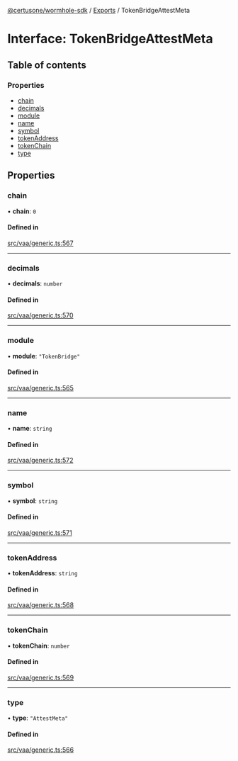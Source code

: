 [@certusone/wormhole-sdk](../README.md) / [Exports](../modules.md) / TokenBridgeAttestMeta

# Interface: TokenBridgeAttestMeta

## Table of contents

### Properties

- [chain](TokenBridgeAttestMeta.md#chain)
- [decimals](TokenBridgeAttestMeta.md#decimals)
- [module](TokenBridgeAttestMeta.md#module)
- [name](TokenBridgeAttestMeta.md#name)
- [symbol](TokenBridgeAttestMeta.md#symbol)
- [tokenAddress](TokenBridgeAttestMeta.md#tokenaddress)
- [tokenChain](TokenBridgeAttestMeta.md#tokenchain)
- [type](TokenBridgeAttestMeta.md#type)

## Properties

### chain

• **chain**: ``0``

#### Defined in

[src/vaa/generic.ts:567](https://github.com/wormhole-foundation/wormhole/blob/7bc96a1e/sdk/js/src/vaa/generic.ts#L567)

___

### decimals

• **decimals**: `number`

#### Defined in

[src/vaa/generic.ts:570](https://github.com/wormhole-foundation/wormhole/blob/7bc96a1e/sdk/js/src/vaa/generic.ts#L570)

___

### module

• **module**: ``"TokenBridge"``

#### Defined in

[src/vaa/generic.ts:565](https://github.com/wormhole-foundation/wormhole/blob/7bc96a1e/sdk/js/src/vaa/generic.ts#L565)

___

### name

• **name**: `string`

#### Defined in

[src/vaa/generic.ts:572](https://github.com/wormhole-foundation/wormhole/blob/7bc96a1e/sdk/js/src/vaa/generic.ts#L572)

___

### symbol

• **symbol**: `string`

#### Defined in

[src/vaa/generic.ts:571](https://github.com/wormhole-foundation/wormhole/blob/7bc96a1e/sdk/js/src/vaa/generic.ts#L571)

___

### tokenAddress

• **tokenAddress**: `string`

#### Defined in

[src/vaa/generic.ts:568](https://github.com/wormhole-foundation/wormhole/blob/7bc96a1e/sdk/js/src/vaa/generic.ts#L568)

___

### tokenChain

• **tokenChain**: `number`

#### Defined in

[src/vaa/generic.ts:569](https://github.com/wormhole-foundation/wormhole/blob/7bc96a1e/sdk/js/src/vaa/generic.ts#L569)

___

### type

• **type**: ``"AttestMeta"``

#### Defined in

[src/vaa/generic.ts:566](https://github.com/wormhole-foundation/wormhole/blob/7bc96a1e/sdk/js/src/vaa/generic.ts#L566)
